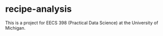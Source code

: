 # recipe-analysis
This is a project for EECS 398 (Practical Data Science) at the University of Michigan.
